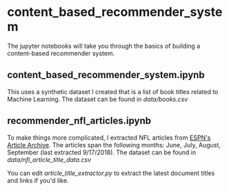 # content_based_recommender_system
The jupyter notebooks will take you through the basics of building a content-based recommender system. 

## content_based_recommender_system.ipynb

This uses a synthetic dataset I created that is a list of book titles related to Machine Learning. The dataset can be found in *data/books.csv*

## recommender_nfl_articles.ipynb

To make things more complicated, I extracted NFL articles from [ESPN's Article Archive](http://www.espn.com/nfl/news/archive). The articles span the following months: June, July, August, September (last extracted 9/17/2018). The dataset can be found in *data/nfl_article_title_data.csv*

You can edit *article_title_extractor.py* to extract the latest document titles and links if you'd like.